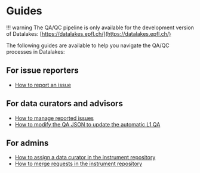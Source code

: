# Guides

!!! warning
The QA/QC pipeline is only available for the development version of Datalakes: [https://datalakes.epfl.ch/](https://datalakes.epfl.ch/)

The following guides are available to help you navigate the QA/QC processes in Datalakes:

## For issue reporters

- [How to report an issue](reporting.md)

## For data curators and advisors

- [How to manage reported issues](management.md)
- [How to modify the QA JSON to update the automatic L1 QA](QA_json.md)

## For admins

- [How to assign a data curator in the instrument repository](assignment.md)
- [How to merge requests in the instrument repository](merging.md)
